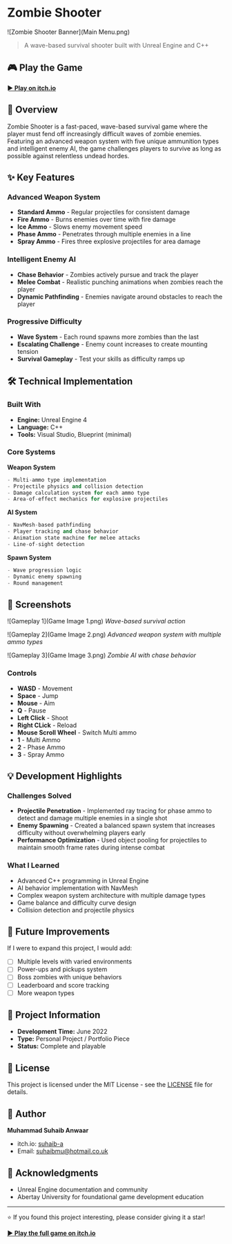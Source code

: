 # Zombie Shooter

![Zombie Shooter Banner](Main Menu.png)
> A wave-based survival shooter built with Unreal Engine and C++

## 🎮 Play the Game
**[► Play on itch.io](https://suhaib-a.itch.io/zombieshooter)**

## 📖 Overview

Zombie Shooter is a fast-paced, wave-based survival game where the player must fend off increasingly difficult waves of zombie enemies. Featuring an advanced weapon system with five unique ammunition types and intelligent enemy AI, the game challenges players to survive as long as possible against relentless undead hordes.

## ✨ Key Features

### Advanced Weapon System
- **Standard Ammo** - Regular projectiles for consistent damage
- **Fire Ammo** - Burns enemies over time with fire damage
- **Ice Ammo** - Slows enemy movement speed
- **Phase Ammo** - Penetrates through multiple enemies in a line
- **Spray Ammo** - Fires three explosive projectiles for area damage

### Intelligent Enemy AI
- **Chase Behavior** - Zombies actively pursue and track the player
- **Melee Combat** - Realistic punching animations when zombies reach the player
- **Dynamic Pathfinding** - Enemies navigate around obstacles to reach the player

### Progressive Difficulty
- **Wave System** - Each round spawns more zombies than the last
- **Escalating Challenge** - Enemy count increases to create mounting tension
- **Survival Gameplay** - Test your skills as difficulty ramps up

## 🛠️ Technical Implementation

### Built With
- **Engine:** Unreal Engine 4
- **Language:** C++
- **Tools:** Visual Studio, Blueprint (minimal)

### Core Systems

**Weapon System**
```cpp
- Multi-ammo type implementation
- Projectile physics and collision detection
- Damage calculation system for each ammo type
- Area-of-effect mechanics for explosive projectiles
```

**AI System**
```cpp
- NavMesh-based pathfinding
- Player tracking and chase behavior
- Animation state machine for melee attacks
- Line-of-sight detection
```

**Spawn System**
```cpp
- Wave progression logic
- Dynamic enemy spawning
- Round management
```

## 📸 Screenshots

![Gameplay 1](Game Image 1.png)
*Wave-based survival action*

![Gameplay 2](Game Image 2.png)
*Advanced weapon system with multiple ammo types*

![Gameplay 3](Game Image 3.png)
*Zombie AI with chase behavior*

### Controls
- **WASD** - Movement
- **Space** - Jump 
- **Mouse** - Aim
- **Q** - Pause
- **Left Click** - Shoot
- **Right CLick** - Reload
- **Mouse Scroll Wheel** - Switch Multi ammo
- **1** - Multi Ammo
- **2** - Phase Ammo
- **3** - Spray Ammo

## 💡 Development Highlights

### Challenges Solved
- **Projectile Penetration** - Implemented ray tracing for phase ammo to detect and damage multiple enemies in a single shot
- **Enemy Spawning** - Created a balanced spawn system that increases difficulty without overwhelming players early
- **Performance Optimization** - Used object pooling for projectiles to maintain smooth frame rates during intense combat

### What I Learned
- Advanced C++ programming in Unreal Engine
- AI behavior implementation with NavMesh
- Complex weapon system architecture with multiple damage types
- Game balance and difficulty curve design
- Collision detection and projectile physics

## 🎯 Future Improvements

If I were to expand this project, I would add:
- [ ] Multiple levels with varied environments
- [ ] Power-ups and pickups system
- [ ] Boss zombies with unique behaviors
- [ ] Leaderboard and score tracking
- [ ] More weapon types

## 📝 Project Information

- **Development Time:** June 2022
- **Type:** Personal Project / Portfolio Piece
- **Status:** Complete and playable

## 📄 License

This project is licensed under the MIT License - see the [LICENSE](LICENSE) file for details.

## 👤 Author

**Muhammad Suhaib Anwaar**
- itch.io: [suhaib-a](https://suhaib-a.itch.io)
- Email: suhaibmu@hotmail.co.uk

## 🙏 Acknowledgments

- Unreal Engine documentation and community
- Abertay University for foundational game development education

---

⭐ If you found this project interesting, please consider giving it a star!

**[► Play the full game on itch.io](https://suhaib-a.itch.io/zombieshooter)**
